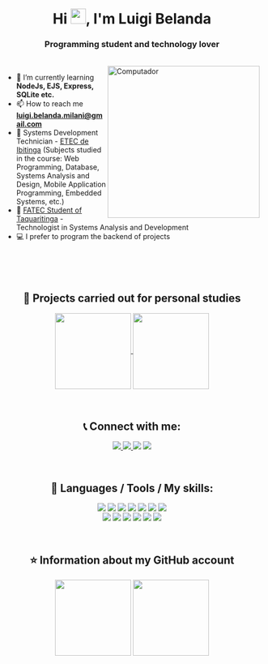 <h1 align="center">Hi <img src="https://raw.githubusercontent.com/kaueMarques/kaueMarques/master/hi.gif" width="30px">, I'm Luigi Belanda</h1>
<h3 align="center">Programming student and technology lover</h3>

<br>

<img src="https://raw.githubusercontent.com/MicaelliMedeiros/micaellimedeiros/master/image/computer-illustration.png" min-width="300px" max-width="300px" width="300px" align="right" alt="Computador">

- 🌱 I’m currently learning **NodeJs, EJS, Express, SQLite etc.**
- 📫 How to reach me **luigi.belanda.milani@gmail.com**
- 🏫 Systems Development Technician - <a href="https://etecdeibitinga.wixsite.com/novo">ETEC de Ibitinga</a> (Subjects studied in the course: Web Programming, Database, Systems Analysis and Design, Mobile Application Programming, Embedded Systems, etc.)
- 🔬 <a href="https://www.fatectq.edu.br"/>FATEC Student of Taquaritinga</a> - Technologist in Systems Analysis and Development
- 💻 I prefer to program the backend of projects

<br>
<br>
<br>

<h2 align="center"> 📒 Projects carried out for personal studies </h2>
<p align="center">
  <a href="https://github.com/LuigiBelanda/NLW-Together-Rocket.q">
    <img align="center" height="150em" src="https://github-readme-stats.vercel.app/api/pin/?username=LuigiBelanda&repo=NLW-Together-Rocket.q&theme=midnight-purple">
  </a>
   
  <a href="https://github.com/LuigiBelanda/readme-cli-create">
    <img align="center" height="150em" src="https://github-readme-stats.vercel.app/api/pin/?username=LuigiBelanda&repo=readme-cli-create&theme=midnight-purple">
  </a>
</p>

<br>

<h2 align="center">📞 Connect with me:</h2>
<p align="center">
    <a href="https://linkedin.com/in/luigi-belanda-752436183/" target="blank">
        <img src="https://img.shields.io/badge/LinkedIn-0077B5?style=for-the-badge&logo=linkedin&logoColor=white">
    </a>
    <a href="https://instagram.com/luigibelanda" target="blank">
        <img src="https://img.shields.io/badge/Instagram-E4405F?style=for-the-badge&logo=instagram&logoColor=white">
    </a>
    <a hred="https://medium.com/@luigibelanda"> 
      <img src="https://img.shields.io/badge/Medium-12100E?style=for-the-badge&logo=medium&logoColor=white">
    </a>
    <a hred="https://dev.to/luigibelanda"> 
      <img src="https://img.shields.io/badge/dev.to-0A0A0A?style=for-the-badge&logo=dev.to&logoColor=white">
    </a>
</p>
    
<br>

<h2 align="center">🚀 Languages / Tools / My skills:</h2>
<p align="center"> 
    <img src="https://img.shields.io/badge/JavaScript-F7DF1E?style=for-the-badge&logo=javascript&logoColor=black">
    <img src="https://img.shields.io/badge/HTML5-E34F26?style=for-the-badge&logo=html5&logoColor=white">
    <img src="https://img.shields.io/badge/CSS3-1572B6?style=for-the-badge&logo=css3&logoColor=white">
    <img src="https://img.shields.io/badge/Python-14354C?style=for-the-badge&logo=python&logoColor=white">
    <img src="https://img.shields.io/badge/PHP-777BB4?style=for-the-badge&logo=php&logoColor=white">
    <img src="https://img.shields.io/badge/Express.js-404D59?style=for-the-badge">
    <img src="https://img.shields.io/badge/Bootstrap-563D7C?style=for-the-badge&logo=bootstrap&logoColor=white">
    <br>
    <img src="https://img.shields.io/badge/jQuery-0769AD?style=for-the-badge&logo=jquery&logoColor=white">
    <img src="https://img.shields.io/badge/MySQL-00000F?style=for-the-badge&logo=mysql&logoColor=white">
    <img src="https://img.shields.io/badge/MongoDB-4EA94B?style=for-the-badge&logo=mongodb&logoColor=white">
    <img src="https://img.shields.io/badge/SQLite-07405E?style=for-the-badge&logo=sqlite&logoColor=white">
    <img src="https://img.shields.io/badge/Git-E34F26?style=for-the-badge&logo=git&logoColor=white">
    <img src="https://img.shields.io/badge/Linux-E34F26?style=for-the-badge&logo=linux&logoColor=black">
</p>

<br>

<h2 align="center"> ⭐ Information about my GitHub account </h2>
<div align="center">
    <img height="150em" align="center" src="https://github-readme-stats.vercel.app/api?username=LuigiBelanda&show_icons=true&theme=midnight-purple&include_all_commits=true&count_private=true"/> 
    <img height="150em" align="center" src="https://github-readme-stats.vercel.app/api/top-langs/?username=ellen2121&&layout=compact&hide=shell&theme=midnight-purple"/>
</div>
